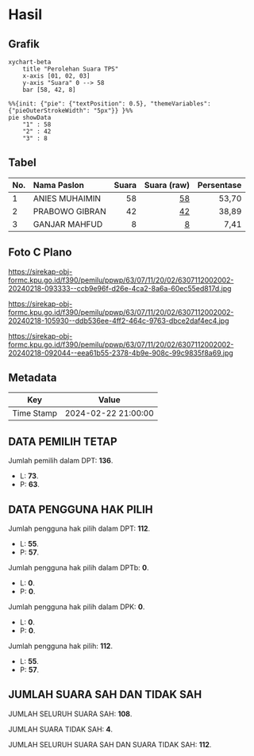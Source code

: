 # Hasil

## Grafik

```mermaid
xychart-beta
    title "Perolehan Suara TPS"
    x-axis [01, 02, 03]
    y-axis "Suara" 0 --> 58
    bar [58, 42, 8]
```

```mermaid
%%{init: {"pie": {"textPosition": 0.5}, "themeVariables": {"pieOuterStrokeWidth": "5px"}} }%%
pie showData
    "1" : 58
    "2" : 42
    "3" : 8
```

## Tabel

| No. | Nama Paslon    | Suara | Suara (raw) | Persentase |
|:--- |:-------------- | -----:| -----------:| ----------:|
| 1   | ANIES MUHAIMIN | 58    | [58][p-1]   | 53,70      |
| 2   | PRABOWO GIBRAN | 42    | [42][p-2]   | 38,89      |
| 3   | GANJAR MAHFUD  | 8     | [8][p-3]    | 7,41       |


[p-1]: https://github.com/gigit-pemilu/pemilu-2024/blob/main/pilpres/hitung-suara/sub/63-kalimantan-selatan/sub/07-hulu-sungai-tengah/sub/11-limpasu/sub/2002-karau/sub/002-tps/sub/paslon-1.txt
[p-2]: https://github.com/gigit-pemilu/pemilu-2024/blob/main/pilpres/hitung-suara/sub/63-kalimantan-selatan/sub/07-hulu-sungai-tengah/sub/11-limpasu/sub/2002-karau/sub/002-tps/sub/paslon-2.txt
[p-3]: https://github.com/gigit-pemilu/pemilu-2024/blob/main/pilpres/hitung-suara/sub/63-kalimantan-selatan/sub/07-hulu-sungai-tengah/sub/11-limpasu/sub/2002-karau/sub/002-tps/sub/paslon-3.txt

## Foto C Plano

https://sirekap-obj-formc.kpu.go.id/f390/pemilu/ppwp/63/07/11/20/02/6307112002002-20240218-093333--ccb9e96f-d26e-4ca2-8a6a-60ec55ed817d.jpg

https://sirekap-obj-formc.kpu.go.id/f390/pemilu/ppwp/63/07/11/20/02/6307112002002-20240218-105930--ddb536ee-4ff2-464c-9763-dbce2daf4ec4.jpg

https://sirekap-obj-formc.kpu.go.id/f390/pemilu/ppwp/63/07/11/20/02/6307112002002-20240218-092044--eea61b55-2378-4b9e-908c-99c9835f8a69.jpg


## Metadata

| Key        | Value               |
| ---------- | ------------------- |
| Time Stamp | 2024-02-22 21:00:00 |


## DATA PEMILIH TETAP

Jumlah pemilih dalam DPT: **136**.
 * L: **73**.
 * P: **63**.

## DATA PENGGUNA HAK PILIH

Jumlah pengguna hak pilih dalam DPT: **112**.
 * L: **55**.
 * P: **57**.

Jumlah pengguna hak pilih dalam DPTb: **0**.
 * L: **0**.
 * P: **0**.

Jumlah pengguna hak pilih dalam DPK: **0**.
 * L: **0**.
 * P: **0**.

Jumlah pengguna hak pilih: **112**.
 * L: **55**.
 * P: **57**.

## JUMLAH SUARA SAH DAN TIDAK SAH

JUMLAH SELURUH SUARA SAH: **108**.

JUMLAH SUARA TIDAK SAH: **4**.

JUMLAH SELURUH SUARA SAH DAN SUARA TIDAK SAH: **112**.


